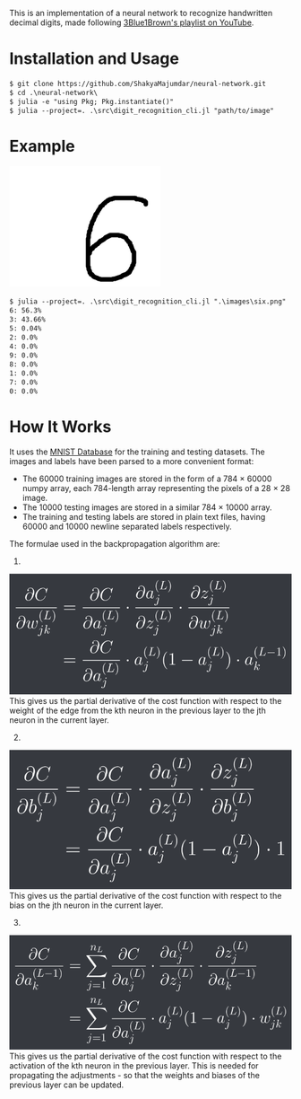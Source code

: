 This is an implementation of a neural network to recognize handwritten decimal digits, made following [3Blue1Brown's playlist on YouTube](https://www.youtube.com/playlist?list=PLZHQObOWTQDNU6R1_67000Dx_ZCJB-3pi).

# Installation and Usage
```
$ git clone https://github.com/ShakyaMajumdar/neural-network.git
$ cd .\neural-network\
$ julia -e "using Pkg; Pkg.instantiate()"
$ julia --project=. .\src\digit_recognition_cli.jl "path/to/image"
```

# Example
![six](./images/six.png)
```
$ julia --project=. .\src\digit_recognition_cli.jl ".\images\six.png"
6: 56.3%
3: 43.66%
5: 0.04%
2: 0.0%
4: 0.0%
9: 0.0%
8: 0.0%
1: 0.0%
7: 0.0%
0: 0.0%
```

# How It Works

It uses the [MNIST Database](http://yann.lecun.com/exdb/mnist/) for the training and testing datasets. 
The images and labels have been parsed to a more convenient format:
 - The 60000 training images are stored in the form of a 784 × 60000 numpy array, each 784-length array representing the pixels of a 28 × 28 image.
 - The 10000 testing images are stored in a similar 784 × 10000 array.
 - The training and testing labels are stored in plain text files, having 60000 and 10000 newline separated labels respectively.


The formulae used in the backpropagation algorithm are:

1.
![dcdw](./images/dcdw.png)
This gives us the partial derivative of the cost function with respect to the weight of the edge from the kth neuron in the previous layer to the jth neuron in the current layer.

2. 
![dcdb](./images/dcdb.png)
This gives us the partial derivative of the cost function with respect to the bias on the jth neuron in the current layer.

3. 
![dcda](./images/dcda.png)
This gives us the partial derivative of the cost function with respect to the activation of the kth neuron in the previous layer. This is needed for propagating the adjustments - so that the weights and biases of the previous layer can be updated.
